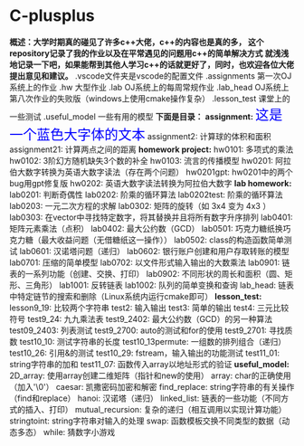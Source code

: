 # C-plusplus
**概述：大学时期真的碰见了许多c++大佬，c++的内容也是真的多， 这个repository记录了我的作业以及在平常遇见的问题用c++的简单解决方式**
**就浅浅地记录一下吧，如果能帮到其他人学习c++的话就更好了，同时，也欢迎各位大佬提出意见和建议。**
.vscode文件夹是vscode的配置文件
.assignments 第一次OJ系统上的作业
.hw 大型作业
.lab OJ系统上的每周常规作业
.lab_head OJ系统上第八次作业的失败版（windows上使用cmake操作复杂）
.lesson_test 课堂上的一些测试
.useful_model 一些有用的模型
**下面是目录：**
**assignment:**
<font size="5" color="blue">这是一个蓝色大字体的文本</font>
assignment2: 计算球的体积和面积
assignment21: 计算两点之间的距离
**homework project:**
hw0101: 多项式的乘法
hw0102: 3阶幻方随机缺失3个数的补全
hw0103: 流言的传播模型
hw0201: 阿拉伯大数字转换为英语大数字读法（存在两个问题）
hw0201gpt: hw0201中的两个bug用gpt修复版
hw0202: 英语大数字读法转换为阿拉伯大数字
**lab homework:**
lab0201: 判断奇偶性
lab0202: 阶乘的循环算法
lab0202test: 阶乘的循环算法
lab0203: 一元二次方程的求解
lab0302: 矩阵的旋转（如 3x4 变为 4x3 ）
lab0303: 在vector中寻找特定数字，将其替换并且将所有数字升序排列
lab0401: 矩阵元素乘法（点积）
lab0402: 最大公约数（GCD）
lab0501: 巧克力糖纸换巧克力糖（最大收益问题（无借糖纸这一操作））
lab0502: class的构造函数简单测试
lab0601: 汉诺塔问题（递归）
lab0602: 银行账户创建和用户存取转账的模型
lab0701: 压缩的简单模型
lab0702: 以文件形式输入输出的大数乘法
lab0901: 链表的一系列功能（创建、交换、打印）
lab0902: 不同形状的周长和面积（圆、矩形、三角形）
lab1001: 反转链表
lab1002: 队列的简单变换和查询
lab_head: 链表中特定链节的搜索和删除（Linux系统内运行cmake即可）
**lesson_test:**
lesson9_19: 比较两个字符串
test2: 输入输出
test3: 简单的输出
test4: 三元比较符号
test9_24: 九九乘法表
test9_2402: 最大公约数（GCD）的另一种算法
test09_2403: 列表测试
test9_2700: auto的测试和for的使用
test9_2701: 寻找质数
test10_10: 测试字符串的长度
test10_13permute: 一组数的排列组合（递归）
test10_26: 引用&的测试
test10_29: fstream，输入输出的功能测试
test11_01: string字符串的加和
test11_07: 函数传入array以地址形式的验证
**useful_model:**
2D_array: 使用array创建二维矩阵（指针和new的使用）
array: char的正确使用（加入'\0'）
caesar: 凯撒密码加密和解密
find_replace: string字符串的有关操作（find和replace）
hanoi: 汉诺塔（递归）
linked_list: 链表的一些功能（不同方式的插入、打印）
mutual_recursion: 复杂的递归（相互调用以实现计算功能）
stringtoint: string字符串对输入的处理
swap: 函数模板交换不同类型的数据（动态多态）
while: 猜数字小游戏